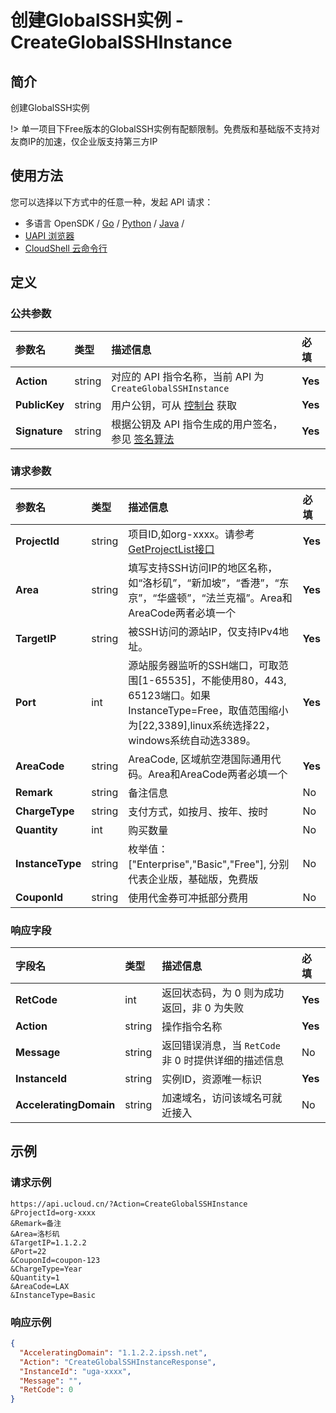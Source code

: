 # 创建GlobalSSH实例 - CreateGlobalSSHInstance

## 简介

创建GlobalSSH实例



!> 单一项目下Free版本的GlobalSSH实例有配额限制。免费版和基础版不支持对友商IP的加速，仅企业版支持第三方IP


## 使用方法

您可以选择以下方式中的任意一种，发起 API 请求：
- 多语言 OpenSDK / [Go](https://github.com/ucloud/ucloud-sdk-go) / [Python](https://github.com/ucloud/ucloud-sdk-python3) / [Java](https://github.com/ucloud/ucloud-sdk-java) /
- [UAPI 浏览器](https://console.ucloud.cn/uapi/detail?id=CreateGlobalSSHInstance)
- [CloudShell 云命令行](https://shell.ucloud.cn/)


## 定义

### 公共参数

| 参数名 | 类型 | 描述信息 | 必填 |
|:---|:---|:---|:---|
| **Action**     | string  | 对应的 API 指令名称，当前 API 为 `CreateGlobalSSHInstance`                        | **Yes** |
| **PublicKey**  | string  | 用户公钥，可从 [控制台](https://console.ucloud.cn/uapi/apikey) 获取                                             | **Yes** |
| **Signature**  | string  | 根据公钥及 API 指令生成的用户签名，参见 [签名算法](api/summary/signature.md)  | **Yes** |

### 请求参数

| 参数名 | 类型 | 描述信息 | 必填 |
|:---|:---|:---|:---|
| **ProjectId** | string | 项目ID,如org-xxxx。请参考[GetProjectList接口](api/summary/get_project_list) |**Yes**|
| **Area** | string | 填写支持SSH访问IP的地区名称，如“洛杉矶”，“新加坡”，“香港”，“东京”，“华盛顿”，“法兰克福”。Area和AreaCode两者必填一个 |**Yes**|
| **TargetIP** | string | 被SSH访问的源站IP，仅支持IPv4地址。 |**Yes**|
| **Port** | int | 源站服务器监听的SSH端口，可取范围[1-65535]，不能使用80，443,  65123端口。如果InstanceType=Free，取值范围缩小为[22,3389],linux系统选择22，windows系统自动选3389。 |**Yes**|
| **AreaCode** | string | AreaCode, 区域航空港国际通用代码。Area和AreaCode两者必填一个 |**Yes**|
| **Remark** | string | 备注信息 |No|
| **ChargeType** | string | 支付方式，如按月、按年、按时 |No|
| **Quantity** | int | 购买数量 |No|
| **InstanceType** | string | 枚举值：["Enterprise","Basic","Free"], 分别代表企业版，基础版，免费版 |No|
| **CouponId** | string | 使用代金券可冲抵部分费用 |No|

### 响应字段

| 字段名 | 类型 | 描述信息 | 必填 |
|:---|:---|:---|:---|
| **RetCode** | int | 返回状态码，为 0 则为成功返回，非 0 为失败 |**Yes**|
| **Action** | string | 操作指令名称 |**Yes**|
| **Message** | string | 返回错误消息，当 `RetCode` 非 0 时提供详细的描述信息 |No|
| **InstanceId** | string | 实例ID，资源唯一标识 |**Yes**|
| **AcceleratingDomain** | string | 加速域名，访问该域名可就近接入 |No|




## 示例

### 请求示例
    
```
https://api.ucloud.cn/?Action=CreateGlobalSSHInstance
&ProjectId=org-xxxx
&Remark=备注
&Area=洛杉矶
&TargetIP=1.1.2.2
&Port=22
&CouponId=coupon-123
&ChargeType=Year
&Quantity=1
&AreaCode=LAX
&InstanceType=Basic
```

### 响应示例
    
```json
{
  "AcceleratingDomain": "1.1.2.2.ipssh.net",
  "Action": "CreateGlobalSSHInstanceResponse",
  "InstanceId": "uga-xxxx",
  "Message": "",
  "RetCode": 0
}
```





